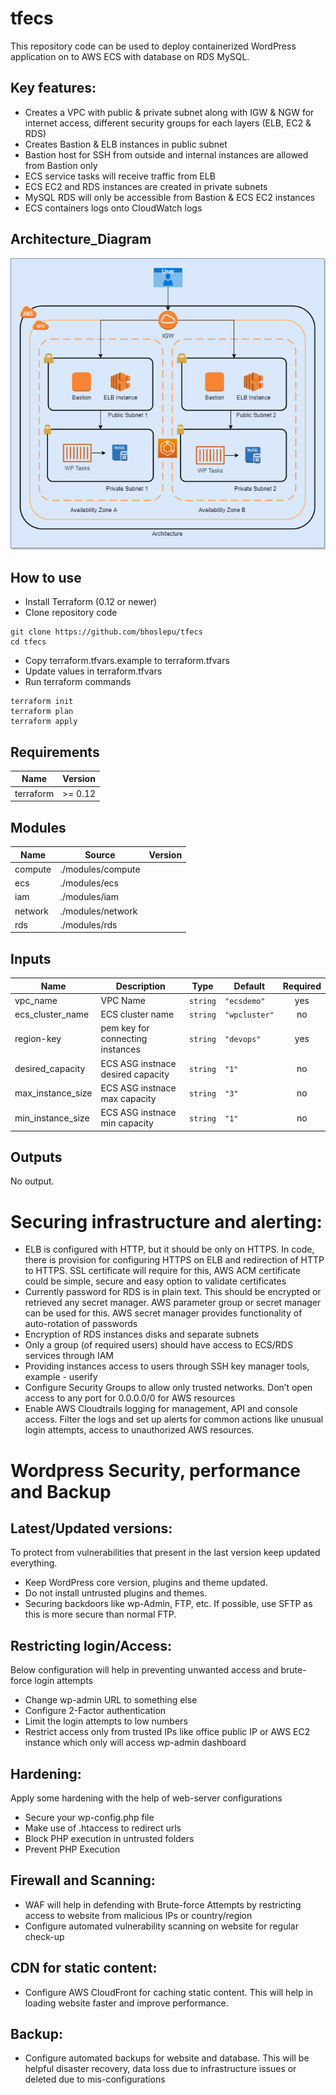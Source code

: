 # tfecs
This repository code can be used to deploy containerized WordPress application on to AWS ECS with database on RDS MySQL.

## Key features:
* Creates a VPC with public & private subnet along with IGW & NGW for internet access, different security groups for each layers (ELB, EC2 & RDS)
* Creates Bastion & ELB instances in public subnet
* Bastion host for SSH from outside and internal instances are allowed from Bastion only
* ECS service tasks will receive traffic from ELB
* ECS EC2 and RDS instances are created in private subnets
* MySQL RDS will only be accessible from Bastion & ECS EC2 instances
* ECS containers logs onto CloudWatch logs

## Architecture_Diagram
![Architecture_Diagram.png](Architecture_Diagram.png)

## How to use
* Install Terraform (0.12 or newer)
* Clone repository code
```
git clone https://github.com/bhoslepu/tfecs
cd tfecs
```
* Copy terraform.tfvars.example to terraform.tfvars
* Update values in terraform.tfvars
* Run terraform commands
```
terraform init
terraform plan
terraform apply
```

## Requirements

| Name | Version |
|------|---------|
| terraform | >= 0.12 |

## Modules

| Name | Source | Version |
|------|--------|---------|
| compute | ./modules/compute |  |
| ecs | ./modules/ecs |  |
| iam | ./modules/iam |  |
| network | ./modules/network |  |
| rds | ./modules/rds |  |

## Inputs

| Name | Description | Type | Default | Required |
|------|-------------|------|---------|:--------:|
| vpc\_name | VPC Name | `string` | `"ecsdemo"` | yes |
| ecs\_cluster\_name | ECS cluster name | `string` | `"wpcluster"` | no |
| region-key | pem key for connecting instances | `string` | `"devops"` | yes |
| desired\_capacity | ECS ASG instnace desired capacity | `string` | `"1"` | no |
| max\_instance\_size | ECS ASG instnace max capacity | `string` | `"3"` | no |
| min\_instance\_size | ECS ASG instnace min capacity | `string` | `"1"` | no |

## Outputs

No output.


# Securing infrastructure and alerting:
* ELB is configured with HTTP, but it should be only on HTTPS. In code, there is provision for configuring HTTPS on ELB and redirection of HTTP to HTTPS. SSL certificate will require for this, AWS ACM certificate could be simple, secure and easy option to validate certificates
* Currently password for RDS is in plain text. This should be encrypted or retrieved any secret manager. AWS parameter group or secret manager can be used for this. AWS secret manager provides functionality of auto-rotation of passwords
* Encryption of RDS instances disks and separate subnets
* Only a group (of required users) should have access to ECS/RDS services through IAM
* Providing instances access to users through SSH key manager tools, example - userify
* Configure Security Groups to allow only trusted networks. Don’t open access to any port for 0.0.0.0/0 for AWS resources
* Enable AWS Cloudtrails logging for management, API and console access. Filter the logs and set up alerts for common actions like unusual login attempts, access to unauthorized AWS  resources.

# Wordpress Security, performance and Backup
## Latest/Updated versions:
To protect from vulnerabilities that present in the last version keep updated everything.
* Keep WordPress core version, plugins and theme updated. 
* Do not install untrusted plugins and themes.
* Securing backdoors like wp-Admin, FTP, etc. If possible, use SFTP as this is more secure than normal FTP.

## Restricting login/Access:
Below configuration will help in preventing unwanted access and brute-force login attempts
* Change wp-admin URL to something else
* Configure 2-Factor authentication 
* Limit the login attempts to low numbers
* Restrict access only from trusted IPs like office public IP or AWS EC2 instance which only will access wp-admin dashboard

## Hardening:
Apply some hardening with the help of web-server configurations
* Secure your wp-config.php file
* Make use of .htaccess to redirect urls
* Block PHP execution in untrusted folders
* Prevent PHP Execution

## Firewall and Scanning:
* WAF will help in defending with Brute-force Attempts by restricting access to website from malicious IPs or country/region
* Configure automated vulnerability scanning on website for regular check-up

## CDN for static content:
* Configure AWS CloudFront for caching static content. This will help in loading website faster and improve performance.

## Backup:
* Configure automated backups for website and database. This will be helpful disaster recovery, data loss due to infrastructure issues or deleted due to mis-configurations

